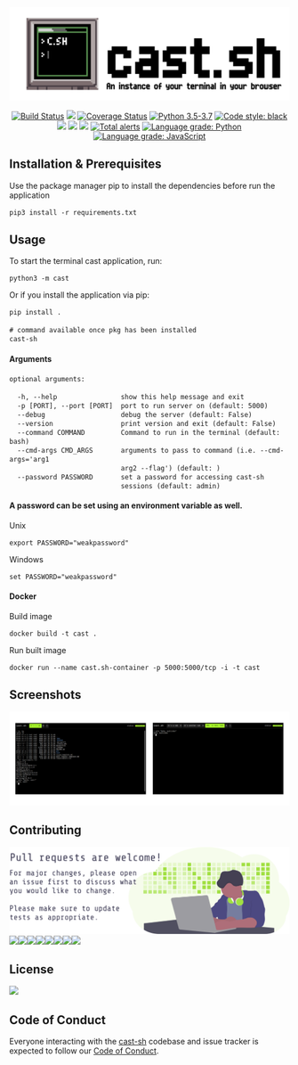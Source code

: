 ![cast-sh](art/cast-sh-header.png)
<p align="center">
    <a href="https://github.com/tunl/cast-sh/actions?query=workflow%3A%22build%22">
        <img src="https://github.com/tunl/cast-sh/workflows/build/badge.svg"
            alt="Build Status"/></a>
    <a href="https://github.com/tunl/cast-sh/graphs/contributors" alt="Contributors">
        <img src="https://img.shields.io/github/contributors/tunl/cast-sh" /></a>
    <a href='https://coveralls.io/github/tunl/cast-sh?branch=dev'><img src='https://coveralls.io/repos/github/tunl/cast-sh/badge.svg?branch=dev' alt='Coverage Status' /></a>
    <a href="https://www.python.org/downloads/">
        <img src="https://img.shields.io/badge/python-3.6%20%7C%203.7%20%7C%203.8-blue"
            alt="Python 3.5-3.7"/></a>
    <a class="reference external" href="https://github.com/psf/black"><img alt="Code style: black" src="https://img.shields.io/badge/code%20style-black-000000.svg"></a>
    <a href="https://github.com/tunl/cast-sh/pulse" alt="Activity">
        <img src="https://img.shields.io/github/commit-activity/m/tunl/cast-sh" /></a>
    <a href="https://github.com/tunl/cast-sh/blob/dev/LICENSE" alt="License">
        <img src="https://img.shields.io/github/license/tunl/cast-sh" /></a>
    <a href="https://app.fossa.com/projects/git%2Bgithub.com%2Fpod-cast%2Fcast-sh?ref=badge_shield" alt="FOSSA Status"><img src="https://app.fossa.com/api/projects/git%2Bgithub.com%2Fpod-cast%2Fcast-sh.svg?type=shield"/></a>
    <a href="https://lgtm.com/projects/g/tunl/cast-sh/alerts/">
        <img src="https://img.shields.io/lgtm/alerts/g/tunl/cast-sh"
            alt="Total alerts"/></a>
    <a href="https://lgtm.com/projects/g/tunl/cast-sh/context:python"><img alt="Language grade: Python" src="https://img.shields.io/lgtm/grade/python/g/tunl/cast-sh.svg?logo=lgtm&logoWidth=18"/></a>
    <a href="https://lgtm.com/projects/g/tunl/cast-sh/context:javascript"><img alt="Language grade: JavaScript" src="https://img.shields.io/lgtm/grade/javascript/g/tunl/cast-sh.svg?logo=lgtm&logoWidth=18"/></a>
</p>

## Installation & Prerequisites
Use the package manager pip to install the dependencies before run the application
```
pip3 install -r requirements.txt
```

## Usage
To start the terminal cast application, run:
```
python3 -m cast
```

Or if you install the application via pip:
```
pip install .

# command available once pkg has been installed
cast-sh
```

#### Arguments
```
optional arguments:

  -h, --help                show this help message and exit
  -p [PORT], --port [PORT]  port to run server on (default: 5000)
  --debug                   debug the server (default: False)
  --version                 print version and exit (default: False)
  --command COMMAND         Command to run in the terminal (default: bash)
  --cmd-args CMD_ARGS       arguments to pass to command (i.e. --cmd-args='arg1
                            arg2 --flag') (default: )
  --password PASSWORD       set a password for accessing cast-sh
                            sessions (default: admin)
```
#### A password can be set using an environment variable as well.
Unix
```
export PASSWORD="weakpassword"
```
Windows
```
set PASSWORD="weakpassword"
```

#### Docker
Build image
```
docker build -t cast .
```
Run built image
```
docker run --name cast.sh-container -p 5000:5000/tcp -i -t cast
```
## Screenshots
![screenshots](/art/screenshots.png)

## Contributing
![Contribute](/art/contribute.svg)
[![](https://sourcerer.io/fame/hericlesme/tunl/cast-sh/images/0)](https://sourcerer.io/fame/hericlesme/tunl/cast-sh/links/0)[![](https://sourcerer.io/fame/hericlesme/tunl/cast-sh/images/1)](https://sourcerer.io/fame/hericlesme/tunl/cast-sh/links/1)[![](https://sourcerer.io/fame/hericlesme/tunl/cast-sh/images/2)](https://sourcerer.io/fame/hericlesme/tunl/cast-sh/links/2)[![](https://sourcerer.io/fame/hericlesme/tunl/cast-sh/images/3)](https://sourcerer.io/fame/hericlesme/tunl/cast-sh/links/3)[![](https://sourcerer.io/fame/hericlesme/tunl/cast-sh/images/4)](https://sourcerer.io/fame/hericlesme/tunl/cast-sh/links/4)[![](https://sourcerer.io/fame/hericlesme/tunl/cast-sh/images/5)](https://sourcerer.io/fame/hericlesme/tunl/cast-sh/links/5)[![](https://sourcerer.io/fame/hericlesme/tunl/cast-sh/images/6)](https://sourcerer.io/fame/hericlesme/tunl/cast-sh/links/6)[![](https://sourcerer.io/fame/hericlesme/tunl/cast-sh/images/7)](https://sourcerer.io/fame/hericlesme/tunl/cast-sh/links/7)

## License
<a href="https://app.fossa.com/projects/git%2Bgithub.com%2Fpod-cast%2Fcast-sh?ref=badge_large" alt="FOSSA Status"><img src="https://app.fossa.com/api/projects/git%2Bgithub.com%2Fpod-cast%2Fcast-sh.svg?type=large"/></a>

## Code of Conduct
Everyone interacting with the [cast-sh](https://github.com/tunl/cast-sh) codebase and issue tracker is expected to follow our [Code of Conduct](https://github.com/tunl/cast-sh/blob/dev/CODE_OF_CONDUCT.md).
